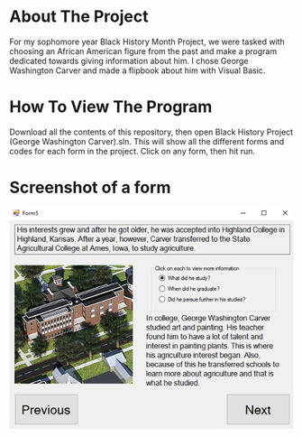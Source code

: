 # About The Project
For my sophomore year Black History Month Project, we were tasked with choosing an African American figure from the past and make a program dedicated towards giving information about him. I chose George Washington Carver and made a flipbook about him with Visual Basic.

# How To View The Program
Download all the contents of this repository, then open Black History Project (George Washington Carver).sln. This will show all the different forms and codes for each form in the project. Click on any form, then hit run. 

# Screenshot of a form
![](screenshot.PNG)
